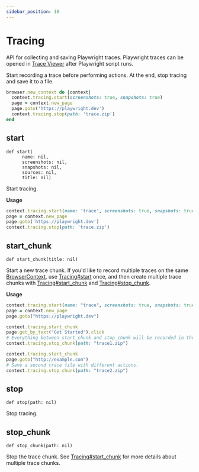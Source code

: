 ```yaml
---
sidebar_position: 10
---
```


# Tracing


API for collecting and saving Playwright traces. Playwright traces can be opened in [Trace Viewer](https://playwright.dev/python/docs/trace-viewer) after Playwright script runs.

Start recording a trace before performing actions. At the end, stop tracing and save it to a file.

```ruby
browser.new_context do |context|
  context.tracing.start(screenshots: true, snapshots: true)
  page = context.new_page
  page.goto('https://playwright.dev')
  context.tracing.stop(path: 'trace.zip')
end
```

## start

```
def start(
      name: nil,
      screenshots: nil,
      snapshots: nil,
      sources: nil,
      title: nil)
```


Start tracing.

**Usage**

```ruby
context.tracing.start(name: 'trace', screenshots: true, snapshots: true)
page = context.new_page
page.goto('https://playwright.dev')
context.tracing.stop(path: 'trace.zip')
```

## start_chunk

```
def start_chunk(title: nil)
```


Start a new trace chunk. If you'd like to record multiple traces on the same [BrowserContext](./browser_context), use [Tracing#start](./tracing#start) once, and then create multiple trace chunks with [Tracing#start_chunk](./tracing#start_chunk) and [Tracing#stop_chunk](./tracing#stop_chunk).

**Usage**

```ruby
context.tracing.start(name: "trace", screenshots: true, snapshots: true)
page = context.new_page
page.goto("https://playwright.dev")

context.tracing.start_chunk
page.get_by_text("Get Started").click
# Everything between start_chunk and stop_chunk will be recorded in the trace.
context.tracing.stop_chunk(path: "trace1.zip")

context.tracing.start_chunk
page.goto("http://example.com")
# Save a second trace file with different actions.
context.tracing.stop_chunk(path: "trace2.zip")
```

## stop

```
def stop(path: nil)
```


Stop tracing.

## stop_chunk

```
def stop_chunk(path: nil)
```


Stop the trace chunk. See [Tracing#start_chunk](./tracing#start_chunk) for more details about multiple trace chunks.
